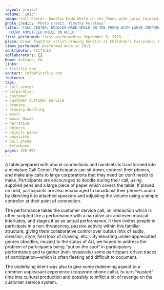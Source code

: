 ```yaml
---
layout: project
volume: '2013'
image: Call_Center-_Doodles_Made_While_on_the_Phone_with_Large_Corporations_and_Muzak_Amplified_While_On_Hold.jpg
photo_credit: 'Photo credit: Timothy Furstnau'
title: 'CALL CENTER: DOODLES MADE WHILE ON THE PHONE WITH LARGE CORPORATIONS (AND
  MUZAK AMPLIFIED WHILE ON HOLD)'
first_performed: first performed on September 6, 2013
place: Drawn Together artist drawing benefit at Children’s Fairyland, Oakland, CA
times_performed: performed once in 2013
contributor: FICTILIS
collaborators: []
home: Oakland, CA
links:
- fictilis.com
contact: info@fictilis.com
footnote: ''
tags:
- call center
- corporation
- customer
- customer customer service
- drawing
- drawing doodling
- music
- music Muzak
- narrative
- objects
- objects paper
- passivity
- cell phone
- telephone
pages: 406-407
---
```


A table prepared with phone connections and handsets is transformed into a miniature Call Center. Participants can sit down, connect their phones, and make any calls to large corporations that they need (or don’t need) to make. Participants are encouraged to doodle during their call, using supplied pens and a large piece of paper which covers the table. If placed on hold, participants are also encouraged to broadcast their phone’s audio by directing it to attached speakers and adjusting the volume using a simple controller at their point of connection.

The performance takes the customer service call, an interaction which is often scripted like a performance with a narrative arc and even musical interludes, and stages it as an actual performance. It then invites people to participate in a non-threatening, passive activity within this familiar structure, giving them collaborative control over output (mix of audio, direction, style, final look of drawing, etc.). By elevating under-appreciated genres (doodles, muzak) to the status of Art, we hoped to address the problem of participants being “put on the spot” in participatory performance and to gather (non-invasively) some participant-driven traces of participation—which is often fleeting and difficult to document.

The underlying intent was also to give some redeeming aspect to a common unpleasant experience (corporate phone calls), to turn “wasted” time into cultural production and possibly to inflict a bit of revenge on the customer service system.

